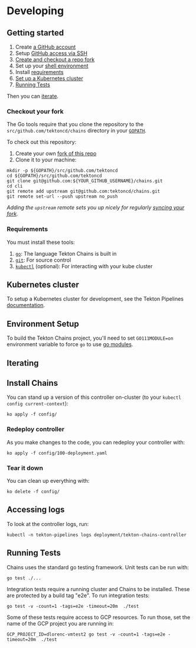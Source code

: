 # Developing

## Getting started

1. Create [a GitHub account](https://github.com/join)
1. Setup
   [GitHub access via SSH](https://help.github.com/articles/connecting-to-github-with-ssh/)
1. [Create and checkout a repo fork](#checkout-your-fork)
1. Set up your [shell environment](#environment-setup)
1. Install [requirements](#requirements)
1. [Set up a Kubernetes cluster](#kubernetes-cluster)
1. [Running Tests](#ruunning-tests)

Then you can [iterate](#iterating).

### Checkout your fork

The Go tools require that you clone the repository to the
`src/github.com/tektoncd/chains` directory in your
[`GOPATH`](https://github.com/golang/go/wiki/SettingGOPATH).

To check out this repository:

1. Create your own
   [fork of this repo](https://help.github.com/articles/fork-a-repo/)
1. Clone it to your machine:

```shell
mkdir -p ${GOPATH}/src/github.com/tektoncd
cd ${GOPATH}/src/github.com/tektoncd
git clone git@github.com:${YOUR_GITHUB_USERNAME}/chains.git
cd cli
git remote add upstream git@github.com:tektoncd/chains.git
git remote set-url --push upstream no_push
```

_Adding the `upstream` remote sets you up nicely for regularly
[syncing your fork](https://help.github.com/articles/syncing-a-fork/)._

### Requirements

You must install these tools:

1. [`go`](https://golang.org/doc/install): The language Tekton
   Chains is built in
1. [`git`](https://help.github.com/articles/set-up-git/): For source control
1. [`kubectl`](https://kubernetes.io/docs/tasks/tools/install-kubectl/)
   (optional): For interacting with your kube cluster

## Kubernetes cluster

To setup a Kubernetes cluster for development, see the Tekton Pipelines [documentation](https://github.com/tektoncd/pipeline/blob/master/DEVELOPMENT.md#kubernetes-cluster).

## Environment Setup

To build the Tekton Chains project, you'll need to set `GO111MODULE=on`
environment variable to force `go` to use [go
modules](https://github.com/golang/go/wiki/Modules#quick-start).

## Iterating

## Install Chains

You can stand up a version of this controller on-cluster (to your `kubectl
config current-context`):

```shell
ko apply -f config/
```

### Redeploy controller

As you make changes to the code, you can redeploy your controller with:

```shell
ko apply -f config/100-deployment.yaml
```

### Tear it down

You can clean up everything with:

```shell
ko delete -f config/
```

## Accessing logs

To look at the controller logs, run:

```shell
kubectl -n tekton-pipelines logs deployment/tekton-chains-controller
```

## Running Tests

Chains uses the standard go testing framework.
Unit tests can be run with:

```shell
go test ./...
```

Integration tests require a running cluster and Chains to be installed.
These are protected by a build tag "e2e".
To run integration tests:

```shell
go test -v -count=1 -tags=e2e -timeout=20m  ./test
```

Some of these tests require access to GCP resources.
To run those, set the name of the GCP project you are running in:

```shell
GCP_PROJECT_ID=dlorenc-vmtest2 go test -v -count=1 -tags=e2e -timeout=20m  ./test
```
